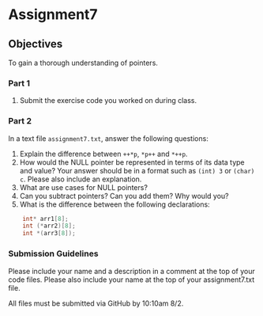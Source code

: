 # Assignment7
## Objectives

To gain a thorough understanding of pointers.

### Part 1

1. Submit the exercise code you worked on during class.  

### Part 2

In a text file `assignment7.txt`, answer the following questions:

1. Explain the difference between `++*p`, `*p++` and `*++p`. 
2. How would the NULL pointer be represented in terms of its data type and value? Your answer should be in a format such as ` (int) 3 ` or ` (char) c `. Please also include an explanation.
3. What are use cases for NULL pointers?
4. Can you subtract pointers? Can you add them? Why would you?
5. What is the difference between the following declarations:
``` C
    int* arr1[8];
    int (*arr2)[8];
    int *(arr3[8]);
```

### Submission Guidelines
Please include your name and a description in a comment at the top of your code files. Please also include your name at the top of your assignment7.txt file.

All files must be submitted via GitHub by 10:10am 8/2. 
